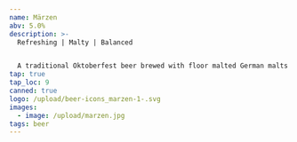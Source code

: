 ```yaml
---
name: Märzen
abv: 5.0%
description: >-
  Refreshing | Malty | Balanced


  A traditional Oktoberfest beer brewed with floor malted German malts and double decocted. Rich malty flavor balanced out by noble German hops. 
tap: true
tap_loc: 9
canned: true
logo: /upload/beer-icons_marzen-1-.svg
images:
  - image: /upload/marzen.jpg
tags: beer
---
```

